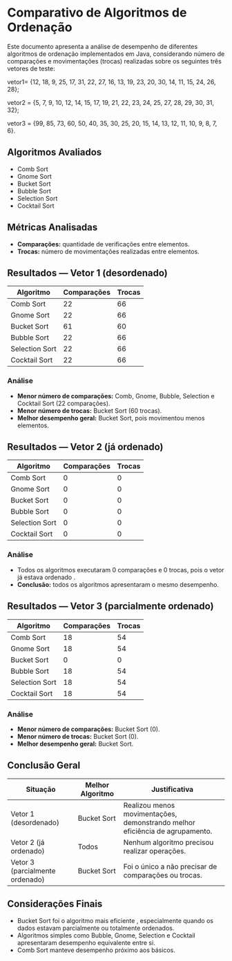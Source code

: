 # Comparativo de Algoritmos de Ordenação

Este documento apresenta a análise de desempenho de diferentes algoritmos de ordenação implementados em Java, considerando número de comparações e movimentações (trocas) realizadas sobre os seguintes três vetores de teste:

vetor1= {12, 18, 9, 25, 17, 31, 22, 27, 16, 13, 19, 23, 20, 30, 14, 11, 15, 24, 26, 28};

vetor2 = {5, 7, 9, 10, 12, 14, 15, 17, 19, 21, 22, 23, 24, 25, 27, 28, 29, 30, 31, 32};

vetor3 = {99, 85, 73, 60, 50, 40, 35, 30, 25, 20, 15, 14, 13, 12, 11, 10, 9, 8, 7, 6}.

## Algoritmos Avaliados

- Comb Sort  
- Gnome Sort  
- Bucket Sort  
- Bubble Sort  
- Selection Sort  
- Cocktail Sort


## Métricas Analisadas

- **Comparações:** quantidade de verificações entre elementos.
- **Trocas:** número de movimentações realizadas entre elementos.


## Resultados — Vetor 1 (desordenado)

| Algoritmo       | Comparações | Trocas |
|------------------|--------------|--------|
| Comb Sort        | 22           | 66     |
| Gnome Sort       | 22           | 66     |
| Bucket Sort      | 61           | 60     |
| Bubble Sort      | 22           | 66     |
| Selection Sort   | 22           | 66     |
| Cocktail Sort    | 22           | 66     |

### Análise
- **Menor número de comparações:** Comb, Gnome, Bubble, Selection e Cocktail Sort (22 comparações).  
- **Menor número de trocas:** Bucket Sort (60 trocas).  
- **Melhor desempenho geral:** Bucket Sort, pois movimentou menos elementos.  



## Resultados — Vetor 2 (já ordenado)

| Algoritmo       | Comparações | Trocas |
|------------------|--------------|--------|
| Comb Sort        | 0            | 0      |
| Gnome Sort       | 0            | 0      |
| Bucket Sort      | 0            | 0      |
| Bubble Sort      | 0            | 0      |
| Selection Sort   | 0            | 0      |
| Cocktail Sort    | 0            | 0      |

### Análise
- Todos os algoritmos executaram 0 comparações e 0 trocas, pois o vetor já estava ordenado .  
- **Conclusão:** todos os algoritmos apresentaram o mesmo desempenho.  



## Resultados — Vetor 3 (parcialmente ordenado)

| Algoritmo       | Comparações | Trocas |
|------------------|--------------|--------|
| Comb Sort        | 18           | 54     |
| Gnome Sort       | 18           | 54     |
| Bucket Sort      | 0            | 0      |
| Bubble Sort      | 18           | 54     |
| Selection Sort   | 18           | 54     |
| Cocktail Sort    | 18           | 54     |

### Análise
- **Menor número de comparações:** Bucket Sort (0).  
- **Menor número de trocas:** Bucket Sort (0).  
- **Melhor desempenho geral:** Bucket Sort.  


## Conclusão Geral

| Situação | Melhor Algoritmo | Justificativa |
|-----------|------------------|----------------|
| Vetor 1 (desordenado) | Bucket Sort | Realizou menos movimentações, demonstrando melhor eficiência de agrupamento. |
| Vetor 2 (já ordenado) | Todos | Nenhum algoritmo precisou realizar operações. |
| Vetor 3 (parcialmente ordenado) | Bucket Sort | Foi o único a não precisar de comparações ou trocas. |


## Considerações Finais

- Bucket Sort foi o algoritmo mais eficiente , especialmente quando os dados estavam parcialmente ou totalmente ordenados.  
- Algoritmos simples como Bubble, Gnome, Selection e Cocktail apresentaram desempenho equivalente entre si.  
- Comb Sort manteve desempenho próximo aos básicos.
